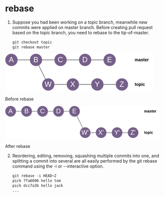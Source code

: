 # rebase

<div grid="~ cols-2 gap-4" class="justify-items-left">

<div>

1. Suppose you had been working on a topic branch, meanwhile new commits were applied on master branch. Before creating pull request based on the topic branch, you need to rebase to the tip-of-master.
    ```shell {monaco}
    git checkout topic
    git rebase master
    ```

</div>

<div class="text-center mt-5">

<img src="/git-rebase1.png" class="h-20">

Before rebase

<img src="/git-rebase2.png" class="h-20">

After rebase

</div>

</div>

2. Reordering, editing, removing, squashing multiple commits into one, and splitting a commit into several are all easily performed by the git rebase command using the -i or --interactive option.
    ```shell {monaco}
    git rebase -i HEAD~2
    pick 7fa6096 hello tom
    pick dcc7a3b hello jack
    ...
    ```